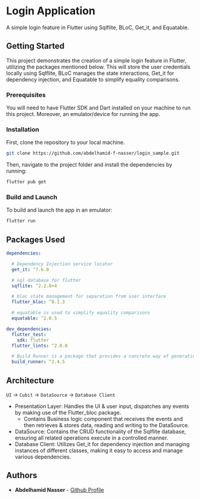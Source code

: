 # Login Application

A simple login feature in Flutter using Sqlflite, BLoC, Get_it, and Equatable.

## Getting Started

This project demonstrates the creation of a simple login feature in Flutter, utilizing the packages mentioned below. This will store the user credentials locally using Sqlflite, BLoC manages the state interactions, Get_it for dependency injection, and Equatable to simplify equality comparisons.

### Prerequisites

You will need to have Flutter SDK and Dart installed on your machine to run this project. Moreover, an emulator/device for running the app.

### Installation

First, clone the repository to your local machine.

```bash
git clone https://github.com/abdelhamid-f-nasser/login_sample.git
```

Then, navigate to the project folder and install the dependencies by running:

```bash
flutter pub get
```

### Build and Launch

To build and launch the app in an emulator:

```bash
flutter run
```

## Packages Used

```yaml
dependencies:

  # Dependency Injection service locator
  get_it: ^7.6.0

  # sql database for flutter
  sqflite: ^2.2.8+4

  # bloc state management for separation from user interface
  flutter_bloc: ^8.1.3

  # equatable is used to simplify equality comparisons
  equatable: ^2.0.5

dev_dependencies:
  flutter_test:
    sdk: flutter
  flutter_lints: ^2.0.0

  # Build Runner is a package that provides a concrete way of generating files using Dart code, outside of tools like pub and the Dart VM.
  build_runner: ^2.4.5
```

## Architecture

`UI` -> `Cubit` -> `DataSource` -> `Database Client`

- Presentation Layer: Handles the UI & user input, dispatches any events by making use of the Flutter_bloc package.
	- Contains Business logic component that receives the events and then retrieves & stores data, reading and writing to the DataSource.
- DataSource: Contains the CRUD functionality of the Sqlflite database, ensuring all related operations execute in a controlled manner.
- Database Client: Utilizes Get_it for dependency injection and managing instances of different classes, making it easy to access and manage various dependencies.

## Authors

- **Abdelhamid Nasser** - [Github Profile](https://github.com/abdelhamid-f-nasser)
